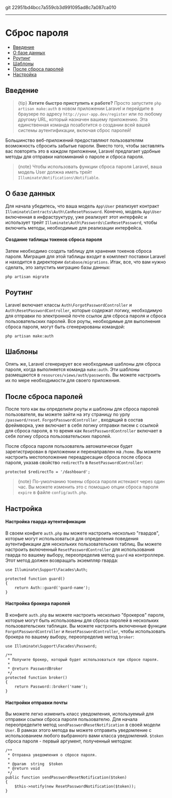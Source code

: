 git 22951bd4bcc7a559cb3d991095ad8c7a087ca010

---

# Сброс пароля 

- [Введение](#introduction)
- [О базе данных](#resetting-database)
- [Роутинг](#resetting-routing)
- [Шаблоны](#resetting-views)
- [После сброса паролей](#after-resetting-passwords)
- [Настройка](#password-customization)

<a name="introduction"></a>
## Введение

> {tip} **Хотите быстро приступить к работе?** Просто запустите `php artisan make:auth` в новом приложении Laravel и перейдите в браузере по адресу `http://your-app.dev/register` или по любому другому URL, который назначен вашему приложению. Эта единственная команда позаботится о создании всей вашей системы аутентификации, включая сброс паролей!

Большинство веб-приложений предоставляют пользователям возможность сбросить забытые пароли. Вместо того, чтобы заставлять вас повторять это в каждом приложении, Laravel предлагает удобные методы для отправки напоминаний о пароле и сброса пароля.

> {note} Чтобы использовать функции сброса пароля Laravel, ваша модель User должна иметь трейт `Illuminate\Notifications\Notifiable`.

<a name="resetting-database"></a>
## О базе данных

Для начала убедитесь, что ваша модель `App\User` реализует контракт `Illuminate\Contracts\Auth\CanResetPassword`. Конечно, модель `App\User` включенная в инфраструктуру, уже реализует этот интерфейс и использует трейт `Illuminate\Auth\Passwords\CanResetPassword`, чтобы включить методы, необходимые для реализации интерфейса.

#### Создание таблицы токенов сброса пароля

Затем необходимо создать таблицу для хранения токенов сброса пароля. Миграция для этой таблицы входит в комплект поставки Laravel и находится в директории `database/migrations`. Итак, все, что вам нужно сделать, это запустить миграцию базы данных:

    php artisan migrate

<a name="resetting-routing"></a>
## Роутинг

Laravel включает классы `Auth\ForgotPasswordController` и `Auth\ResetPasswordController`, которые содержат логику, необходимую для отправки по электронной почте ссылок для сброса пароля и сброса пользовательских паролей. Все роуты, необходимые для выполнения сброса пароля, могут быть сгенерированы командой:

    php artisan make:auth

<a name="resetting-views"></a>
## Шаблоны

Опять же, Laravel сгенерирует все необходимые шаблоны для сброса пароля, когда выполняется команда `make:auth`. Эти шаблоны размещаются в `resources/views/auth/passwords`. Вы можете настроить их по мере необходимости для своего приложения.

<a name="after-resetting-passwords"></a>
## После сброса паролей

После того как вы определили роуты и шаблоны для сброса паролей пользователя, вы можете зайти на эту страницу по урлу `/password/reset`. `ForgotPasswordController` , входящий в состав фреймворка, уже включает в себя логику отправки писем с ссылкой для сброса пароля, в то время как `ResetPasswordController` включает в себя логику сброса пользовательских паролей.

После сброса пароля пользователь автоматически будет зарегистрирован в приложении и перенаправлен на `/home`. Вы можете настроить местоположение переадресации сброса после сброса пароля, указав свойство `redirectTo` в `ResetPasswordController`:

    protected $redirectTo = '/dashboard';

> {note} По-умолчанию токены сброса пароля истекают через один час. Вы можете изменить это с помощью опции сброса пароля `expire` в файле `config/auth.php`.

<a name="password-customization"></a>
## Настройка

#### Настройка гварда аутентификации

В своем конфиге `auth.php` вы можете настроить несколько "гвардов", которые могут использоваться для определения поведения аутентификации для нескольких пользовательских таблиц. Вы можете настроить включенный `ResetPasswordController` для использования гварда по вашему выбору, переопределив метод `guard` на контроллере. Этот метод должен возвращать экземпляр гварда:

    use Illuminate\Support\Facades\Auth;

    protected function guard()
    {
        return Auth::guard('guard-name');
    }

#### Настройка брокера паролей

В конфиге `auth.php` вы можете настроить несколько "брокеров" пароля, которые могут быть использованы для сброса паролей в нескольких пользовательских таблицах. Вы можете настроить включенные функции `ForgotPasswordController` и `ResetPasswordController`, чтобы использовать брокера по вашему выбору, переопределив метод `broker`:

    use Illuminate\Support\Facades\Password;

    /**
     * Получите брокер, который будет использоваться при сбросе пароля.
     *
     * @return PasswordBroker
     */
    protected function broker()
    {
        return Password::broker('name');
    }

#### Настройки отправки почты

Вы можете легко изменить класс уведомления, используемый для отправки ссылки сброса пароля пользователю. Для начала переопределите метод `sendPasswordResetNotification` в своей модели `User`. В рамках этого метода вы можете отправить уведомление с использованием любого выбранного вами класса уведомлений. `$token` сброса пароля - первый аргумент, полученный методом:

    /**
     * Отправка уведомления о сбросе пароля.
     *
     * @param  string  $token
     * @return void
     */
    public function sendPasswordResetNotification($token)
    {
        $this->notify(new ResetPasswordNotification($token));
    }

